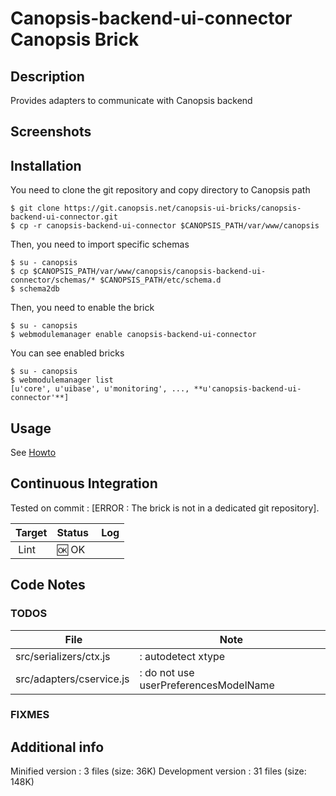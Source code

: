 # Canopsis-backend-ui-connector Canopsis Brick

## Description

Provides adapters to communicate with Canopsis backend

## Screenshots



## Installation

You need to clone the git repository and copy directory to Canopsis path

    $ git clone https://git.canopsis.net/canopsis-ui-bricks/canopsis-backend-ui-connector.git
    $ cp -r canopsis-backend-ui-connector $CANOPSIS_PATH/var/www/canopsis

Then, you need to import specific schemas

    $ su - canopsis
    $ cp $CANOPSIS_PATH/var/www/canopsis/canopsis-backend-ui-connector/schemas/* $CANOPSIS_PATH/etc/schema.d
    $ schema2db

Then, you need to enable the brick

    $ su - canopsis
    $ webmodulemanager enable canopsis-backend-ui-connector

You can see enabled bricks

    $ su - canopsis
    $ webmodulemanager list
    [u'core', u'uibase', u'monitoring', ..., **u'canopsis-backend-ui-connector'**]

## Usage

See [Howto](https://git.canopsis.net/canopsis-ui-bricks/canopsis-backend-ui-connector/blob/master/doc/index.rst)

## Continuous Integration

Tested on commit : [ERROR : The brick is not in a dedicated git repository].

| Target | Status | Log |
| ------ | ------ | --- |
| Lint   | :ok: OK |  |

## Code Notes

### TODOS

| File   | Note   |
|--------|--------|
| src/serializers/ctx.js |: autodetect xtype |
| src/adapters/cservice.js |: do not use userPreferencesModelName |


### FIXMES



## Additional info

Minified version : 3 files (size: 36K)
Development version : 31 files (size: 148K)
